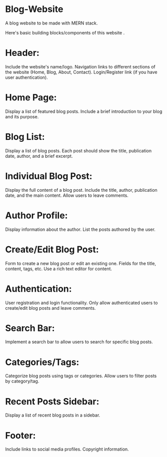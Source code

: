 # Blog-Website
A blog website to be made with MERN stack.




Here's basic building blocks/components of this website . 

# Header:

Include the website's name/logo.
Navigation links to different sections of the website (Home, Blog, About, Contact).
Login/Register link (if you have user authentication).
# Home Page:

Display a list of featured blog posts.
Include a brief introduction to your blog and its purpose.
# Blog List:

Display a list of blog posts.
Each post should show the title, publication date, author, and a brief excerpt.
# Individual Blog Post:

Display the full content of a blog post.
Include the title, author, publication date, and the main content.
Allow users to leave comments.
# Author Profile:

Display information about the author.
List the posts authored by the user.
# Create/Edit Blog Post:

Form to create a new blog post or edit an existing one.
Fields for the title, content, tags, etc.
Use a rich text editor for content.
# Authentication:

User registration and login functionality.
Only allow authenticated users to create/edit blog posts and leave comments.
# Search Bar:

Implement a search bar to allow users to search for specific blog posts.
# Categories/Tags:

Categorize blog posts using tags or categories.
Allow users to filter posts by category/tag.
# Recent Posts Sidebar:

Display a list of recent blog posts in a sidebar.
# Footer:

Include links to social media profiles.
Copyright information.
